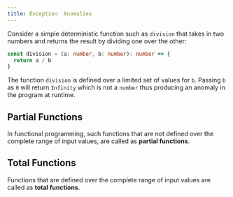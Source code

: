 ```yaml
---
title: Exception  Anomalies
---
```


Consider a simple deterministic function such as `division` that takes in two numbers and returns the result by dividing one over the other:

```ts
const division = (a: number, b: number): number => {
  return a / b
}
```

The function `division` is defined over a limited set of values for `b`. Passing `b` as `0` will return `Infinity` which is not a `number` thus producing an anomaly in the program at runtime.

## Partial Functions

In functional programming, such functions that are not defined over the complete range of input values, are called as **partial functions**.

## Total Functions

Functions that are defined over the complete range of input values are called as **total functions**.

<!-- ## Enriching Return Type

Using QIO we can represent the function more clearly:

```ts
class DivisionByZero extends Error {}

const division = (a: number, b: number): QIO<number, DivisionByZero> => {
  return b === 0 ? QIO.reject(new DivisionByZero()) : QIO.of(a / b)
}
```

`QIO<number, DivisionByZero>` is a much better representation than just `number`, because it clearly represents how it can succeed and how it can fail. -->
